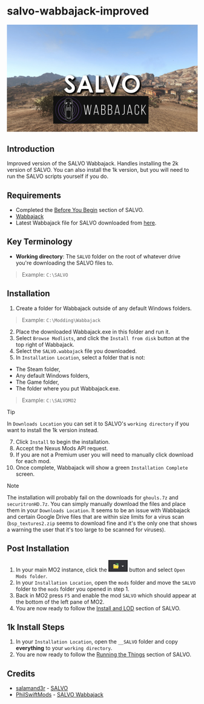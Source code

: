 # salvo-wabbajack-improved
![salvo wabbajack banner](https://github.com/zpok3/salvo-wabbajack-improved/raw/main/images/salvo_wj_banner.webp)

## Introduction
Improved version of the SALVO Wabbajack. Handles installing the 2k version of SALVO. You can also install the 1k version, but you will need to run the SALVO scripts yourself if you do.

## Requirements
- Completed the [Before You Begin](https://salamand3r.fail/salvo/before-you-begin) section of SALVO.
- [Wabbajack](https://www.wabbajack.org/)
- Latest Wabbajack file for SALVO downloaded from [here](https://www.nexusmods.com/newvegas/mods/92376).

## Key Terminology
- **Working directory**: The `SALVO` folder on the root of whatever drive you're downloading the SALVO files to.

> Example: `C:\SALVO`

## Installation
1. Create a folder for Wabbajack outside of any default Windows folders.
> Example: `C:\Modding\Wabbajack`

2. Place the downloaded Wabbajack.exe in this folder and run it.
3. Select `Browse Modlists`, and click the `Install from disk` button at the top right of Wabbajack.
4. Select the `SALVO.wabbajack` file you downloaded.
6. In `Installation Location`, select a folder that is not:
  * The Steam folder,
  * Any default Windows folders,
  * The Game folder,
  * The folder where you put Wabbajack.exe.

> Example: `C:\SALVOMO2`

> [!tip]
In `Downloads Location` you can set it to SALVO's `working directory` if you want to install the 1k version instead.

7. Click `Install` to begin the installation.
8. Accept the Nexus Mods API request.
9. If you are not a Premium user you will need to manually click download for each mod.
10. Once complete, Wabbajack will show a green `Installation Complete` screen.
> [!note]
> The installation will probably fail on the downloads for `ghouls.7z` and `securitronHD.7z`. You can simply manually download the files and place them in your `Downloads Location`. It seems to be an issue with Wabbajack and certain Google Drive files that are within size limits for a virus scan (`bsp_textures2.zip` seems to download fine and it's the only one that shows a warning the user that it's too large to be scanned for viruses).

## Post Installation
1. In your main MO2 instance, click the ![mo2 folders menu](https://raw.githubusercontent.com/zpok3/salvo-wabbajack-improved/main/images/folders%20menu.webp) button and select `Open Mods folder`.
2. In your `Installation Location`, open the `mods` folder and move the `SALVO` folder to the `mods` folder you opened in step 1.
3. Back in MO2 press `F5` and enable the mod `SALVO` which should appear at the bottom of the left pane of MO2.
4. You are now ready to follow the [Install and LOD](https://salamand3r.fail/salvo/install-and-lod) section of SALVO.

## 1k Install Steps
1. In your `Installation Location`, open the `__SALVO` folder and copy **everything** to your `working directory`.
2. You are now ready to follow the [Running the Things](https://salamand3r.fail/salvo/running-the-things) section of SALVO.

## Credits
- [salamand3r](https://www.nexusmods.com/newvegas/users/17585764) - [SALVO](https://salamand3r.fail/salvo)
- [PhilSwiftMods](https://www.nexusmods.com/newvegas/users/47969893) - [SALVO Wabbajack](https://www.nexusmods.com/newvegas/mods/91423)
